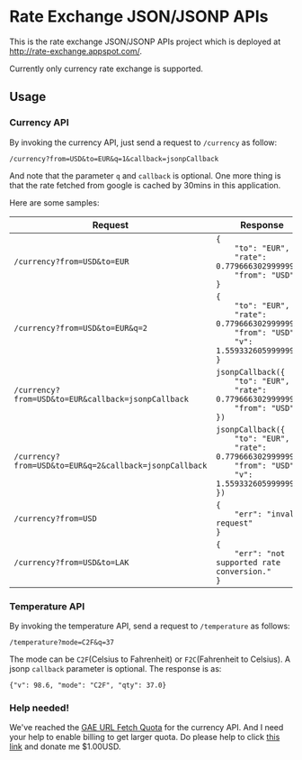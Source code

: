 Rate Exchange JSON/JSONP APIs
=============================

This is the rate exchange JSON/JSONP APIs project which is deployed at http://rate-exchange.appspot.com/.

Currently only currency rate exchange is supported.

Usage
----

### Currency API

By invoking the currency API, just send a request to `/currency` as follow:

    /currency?from=USD&to=EUR&q=1&callback=jsonpCallback

And note that the parameter `q` and `callback` is optional.
One more thing is that the rate fetched from google is cached by 30mins in this application.

Here are some samples:

| Request |Response|
|---------|--------|
| `/currency?from=USD&to=EUR` | <code>{<br />&nbsp;&nbsp;&nbsp;&nbsp;"to": "EUR",<br />&nbsp;&nbsp;&nbsp;&nbsp;"rate": 0.77966630299999995,<br />&nbsp;&nbsp;&nbsp;&nbsp;"from": "USD"<br />}</code> |
| `/currency?from=USD&to=EUR&q=2` | <code>{<br />&nbsp;&nbsp;&nbsp;&nbsp;"to": "EUR",<br />&nbsp;&nbsp;&nbsp;&nbsp;"rate": 0.77966630299999995,<br />&nbsp;&nbsp;&nbsp;&nbsp;"from": "USD",<br />&nbsp;&nbsp;&nbsp;&nbsp;"v": 1.5593326059999999<br/>}</code> |
| `/currency?from=USD&to=EUR&callback=jsonpCallback` | <code>jsonpCallback({<br />&nbsp;&nbsp;&nbsp;&nbsp;"to": "EUR",<br />&nbsp;&nbsp;&nbsp;&nbsp;"rate": 0.77966630299999995,<br />&nbsp;&nbsp;&nbsp;&nbsp;"from": "USD"<br />})</code> |
| `/currency?from=USD&to=EUR&q=2&callback=jsonpCallback` | <code>jsonpCallback({<br />&nbsp;&nbsp;&nbsp;&nbsp;"to": "EUR",<br />&nbsp;&nbsp;&nbsp;&nbsp;"rate": 0.77966630299999995,<br />&nbsp;&nbsp;&nbsp;&nbsp;"from": "USD",<br />&nbsp;&nbsp;&nbsp;&nbsp;"v": 1.5593326059999999<br />})</code> |
| `/currency?from=USD` | <code>{<br />&nbsp;&nbsp;&nbsp;&nbsp;"err": "invalid request"<br />}</code> |
| `/currency?from=USD&to=LAK` | <code>{<br />&nbsp;&nbsp;&nbsp;&nbsp;"err": "not supported rate conversion."<br />}</code> |

### Temperature API

By invoking the temperature API, send a request to `/temperature` as follows:

    /temperature?mode=C2F&q=37

The mode can be `C2F`(Celsius to Fahrenheit) or `F2C`(Fahrenheit to Celsius). A jsonp `callback` parameter is optional. The response is as:

    {"v": 98.6, "mode": "C2F", "qty": 37.0}

### Help needed!

We've reached the [GAE URL Fetch Quota](https://developers.google.com/appengine/docs/quotas#UrlFetch) for the currency API.
And I need your help to enable billing to get larger quota. Do please help to click [this link](http://ko-fi.com?i=8d071856392d304) and donate me $1.00USD.
